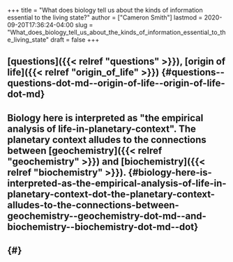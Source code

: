 +++
title = "What does biology tell us about the kinds of information essential to the living state?"
author = ["Cameron Smith"]
lastmod = 2020-09-20T17:36:24-04:00
slug = "What_does_biology_tell_us_about_the_kinds_of_information_essential_to_the_living_state"
draft = false
+++

## [questions]({{< relref "questions" >}}), [origin of life]({{< relref "origin_of_life" >}}) {#questions--questions-dot-md--origin-of-life--origin-of-life-dot-md}


## Biology here is interpreted as "the empirical analysis of life-in-planetary-context". The planetary context alludes to the connections between [geochemistry]({{< relref "geochemistry" >}}) and [biochemistry]({{< relref "biochemistry" >}}). {#biology-here-is-interpreted-as-the-empirical-analysis-of-life-in-planetary-context-dot-the-planetary-context-alludes-to-the-connections-between-geochemistry--geochemistry-dot-md--and-biochemistry--biochemistry-dot-md--dot}


##  {#}
